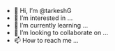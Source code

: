 - 👋 Hi, I’m @tarkeshG
- 👀 I’m interested in ...
- 🌱 I’m currently learning ...
- 💞️ I’m looking to collaborate on ...
- 📫 How to reach me ...

<!---
tarkeshG/tarkeshG is a ✨ special ✨ repository because its `README.md` (this file) appears on your GitHub profile.
You can click the Preview link to take a look at your changes.
--->
